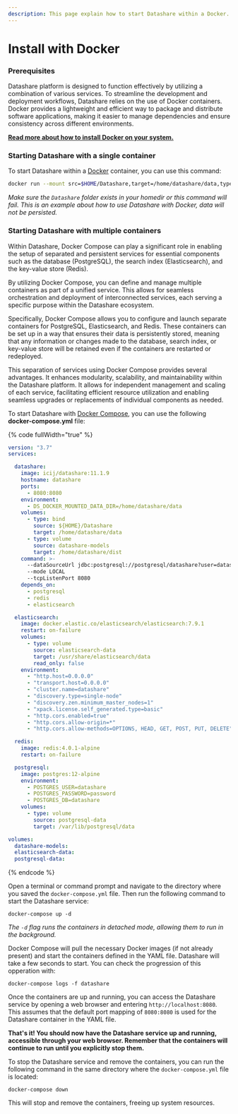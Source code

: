 ```yaml
---
description: This page explain how to start Datashare within a Docker.
---
```


# Install with Docker

### Prerequisites <a href="#prerequisites" id="prerequisites"></a>

Datashare platform is designed to function effectively by utilizing a combination of various services. To streamline the development and deployment workflows, Datashare relies on the use of Docker containers. Docker provides a lightweight and efficient way to package and distribute software applications, making it easier to manage dependencies and ensure consistency across different environments.

[**Read more about how to install Docker on your system.**](https://docs.docker.com/engine/install/)

### Starting Datashare with a single container

To start Datashare within a [Docker](https://www.docker.com/) container, you can use this command:

```bash
docker run --mount src=$HOME/Datashare,target=/home/datashare/data,type=bind -p 8080:8080 icij/datashare:11.1.9 --mode EMBEDDED
```

_Make sure the `Datashare` folder exists in your homedir or this command will fail. This is an example about how to use Datashare with Docker, data will not be persisted._

### Starting Datashare with multiple containers&#x20;

Within Datashare, Docker Compose can play a significant role in enabling the setup of separated and persistent services for essential components such as the database (PostgreSQL), the search index (Elasticsearch), and the key-value store (Redis).

By utilizing Docker Compose, you can define and manage multiple containers as part of a unified service. This allows for seamless orchestration and deployment of interconnected services, each serving a specific purpose within the Datashare ecosystem.

Specifically, Docker Compose allows you to configure and launch separate containers for PostgreSQL, Elasticsearch, and Redis. These containers can be set up in a way that ensures their data is persistently stored, meaning that any information or changes made to the database, search index, or key-value store will be retained even if the containers are restarted or redeployed.

This separation of services using Docker Compose provides several advantages. It enhances modularity, scalability, and maintainability within the Datashare platform. It allows for independent management and scaling of each service, facilitating efficient resource utilization and enabling seamless upgrades or replacements of individual components as needed.

To start Datashare with [Docker Compose](https://docs.docker.com/compose/), you can use the following **docker-compose.yml** file:

{% code fullWidth="true" %}
```yaml
version: "3.7"
services:

  datashare:
    image: icij/datashare:11.1.9
    hostname: datashare
    ports:
      - 8080:8080
    environment:
      - DS_DOCKER_MOUNTED_DATA_DIR=/home/datashare/data
    volumes:
      - type: bind
        source: ${HOME}/Datashare
        target: /home/datashare/data
      - type: volume
        source: datashare-models
        target: /home/datashare/dist
    command: >-
      --dataSourceUrl jdbc:postgresql://postgresql/datashare?user=datashare\&password=password 
      --mode LOCAL
      --tcpListenPort 8080
    depends_on:
      - postgresql
      - redis
      - elasticsearch

  elasticsearch:
    image: docker.elastic.co/elasticsearch/elasticsearch:7.9.1
    restart: on-failure
    volumes:
      - type: volume
        source: elasticsearch-data
        target: /usr/share/elasticsearch/data
        read_only: false
    environment:
      - "http.host=0.0.0.0"
      - "transport.host=0.0.0.0"
      - "cluster.name=datashare"
      - "discovery.type=single-node"
      - "discovery.zen.minimum_master_nodes=1"
      - "xpack.license.self_generated.type=basic"
      - "http.cors.enabled=true"
      - "http.cors.allow-origin=*"
      - "http.cors.allow-methods=OPTIONS, HEAD, GET, POST, PUT, DELETE"

  redis:
    image: redis:4.0.1-alpine
    restart: on-failure

  postgresql:
    image: postgres:12-alpine
    environment:
      - POSTGRES_USER=datashare
      - POSTGRES_PASSWORD=password
      - POSTGRES_DB=datashare
    volumes:
      - type: volume
        source: postgresql-data
        target: /var/lib/postgresql/data

volumes:
  datashare-models:
  elasticsearch-data:
  postgresql-data:
```
{% endcode %}

Open a terminal or command prompt and navigate to the directory where you saved the `docker-compose.yml` file. Then run the following command to start the Datashare service:

```
docker-compose up -d
```

_The `-d` flag runs the containers in detached mode, allowing them to run in the background._

Docker Compose will pull the necessary Docker images (if not already present) and start the containers defined in the YAML file. Datashare will take a few seconds to start. You can check the progression of this opperation with:

```
docker-compose logs -f datashare
```

Once the containers are up and running, you can access the Datashare service by opening a web browser and entering `http://localhost:8080`. This assumes that the default port mapping of `8080:8080` is used for the Datashare container in the YAML file.

**That's it! You should now have the Datashare service up and running, accessible through your web browser. Remember that the containers will continue to run until you explicitly stop them.**

To stop the Datashare service and remove the containers, you can run the following command in the same directory where the `docker-compose.yml` file is located:

```
docker-compose down
```

This will stop and remove the containers, freeing up system resources.
